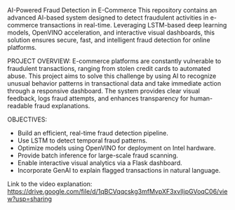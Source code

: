 AI-Powered Fraud Detection in E-Commerce
This repository contains an advanced AI-based system designed to detect fraudulent activities in e-commerce transactions in real-time. Leveraging LSTM-based deep learning models, OpenVINO acceleration, and interactive visual dashboards, this solution ensures secure, fast, and intelligent fraud detection for online platforms.

PROJECT OVERVIEW:
E-commerce platforms are constantly vulnerable to fraudulent transactions, ranging from stolen credit cards to automated abuse. This project aims to solve this challenge by using AI to recognize unusual behavior patterns in transactional data and take immediate action through a responsive dashboard. The system provides clear visual feedback, logs fraud attempts, and enhances transparency for human-readable fraud explanations.

OBJECTIVES:
- Build an efficient, real-time fraud detection pipeline.
- Use LSTM to detect temporal fraud patterns.
- Optimize models using OpenVINO for deployment on Intel hardware.
- Provide batch inference for large-scale fraud scanning.
- Enable interactive visual analytics via a Flask dashboard.
- Incorporate GenAI to explain flagged transactions in natural language.

Link to the video explanation: https://drive.google.com/file/d/1qBCVqqcskg3mfMvpXF3xvlIjpGVoqC06/view?usp=sharing

